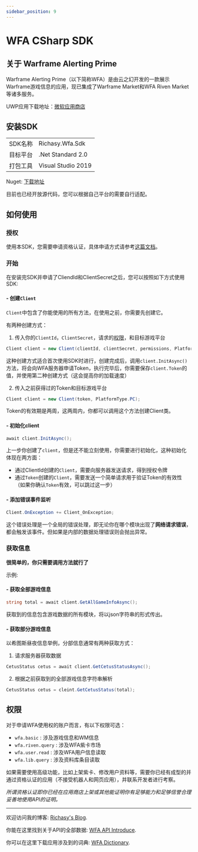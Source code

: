 ```yaml
---
sidebar_position: 9
---
```


# WFA CSharp SDK

## 关于 Warframe Alerting Prime

Warframe Alerting Prime（以下简称WFA）是由云之幻开发的一款展示Warframe游戏信息的应用，现已集成了Warframe Market和WFA Riven Market等诸多服务。

UWP应用下载地址：[微软应用商店](https://www.microsoft.com/store/productId/9MV8KGSLRVTF)

## 安装SDK

|||
|-|-|
|SDK名称|Richasy.Wfa.Sdk|
|目标平台| .Net Standard 2.0|
|打包工具|Visual Studio 2019|

Nuget: [下载地址](https://www.nuget.org/packages/Richasy.WFA.Sdk/1.0.0)

目前也已经开放源代码，您可以根据自己平台的需要自行适配。

## 如何使用

### 授权

使用本SDK，您需要申请资格认证，具体申请方式请参考[这篇文档](./authorize)。

### 开始

在安装完SDK并申请了CliendId和ClientSecret之后，您可以按照如下方式使用SDK:

#### - 创建`Client`

`Client`中包含了你能使用的所有方法，在使用之前，你需要先创建它。

有两种创建方式：

1. 传入你的`ClientId`，`ClientSecret`，请求的[权限](#权限)，和目标游戏平台

```csharp
Client client = new Client(clientId, clientSecret, permissions, PlatformType.PC);
```

这种创建方式适合首次使用SDK时进行，创建完成后，调用`client.InitAsync()`方法，将会向WFA服务器申请Token，执行完毕后，你需要保存`client.Token`的值，并使用第二种创建方式（这会提高你的加载速度）

2. 传入之前获得过的Token和目标游戏平台

```csharp
Client client = new Client(token, PlatformType.PC);
```

Token的有效期是两周，这两周内，你都可以调用这个方法创建Client类。

#### - 初始化client

```csharp
await client.InitAsync();
```

上一步你创建了`client`，但是还不能立刻使用，你需要进行初始化，这种初始化体现在两方面：

- 通过ClientId创建的`Client`，需要向服务器发送请求，得到授权令牌
- 通过`Token`创建的`Client`，需要发送一个简单请求用于验证Token的有效性（如果你确认`Token`有效，可以跳过这一步）

#### - 添加错误事件监听

```csharp
Client.OnException += Client_OnException;
```

这个错误处理是一个全局的错误处理，即无论你在哪个模块出现了**网络请求错误**，都会触发该事件。但如果是内部的数据处理错误则会抛出异常。

### 获取信息

**很简单的，你只需要调用方法就行了**

示例:

#### - 获取全部游戏信息

```csharp
string total = await client.GetAllGameInfoAsync();
```

获取到的信息包含游戏数据的所有模块，将以json字符串的形式传出。

#### - 获取部分游戏信息

以希图斯昼夜信息举例，分部信息通常有两种获取方式：

1. 请求服务器获取数据

```csharp
CetusStatus cetus = await client.GetCetusStatusAsync();
```

2. 根据之前获取到的全部游戏信息字符串解析

```csharp
CetusStatus cetus = cleint.GetCetusStatus(total);
```

## 权限

对于申请WFA使用权的账户而言，有以下权限可选：

- `wfa.basic` : 涉及游戏信息和WM信息
- `wfa.riven.query` : 涉及WFA紫卡市场
- `wfa.user.read` : 涉及WFA用户信息读取
- `wfa.lib.query` : 涉及资料库条目读取

如果需要使用高级功能，比如上架紫卡、修改用户资料等，需要你已经有成型的并通过资格认证的应用（不接受机器人和网页应用），并联系开发者进行考察。

*所谓资格认证即你已经在应用商店上架或其他能证明你有足够能力和足够信誉合理妥善地使用API的证明。*

---

欢迎访问我的博客: [Richasy's Blog](https://blog.richasy.cn).

你能在这里找到关于API的全部数据: [WFA API Introduce](https://www.richasy.cn/document/wfa/data/).

你可以在这里下载应用涉及到的词典: [WFA Dictionary](https://github.com/Richasy/WFA_Lexicon/tree/WFA5).
